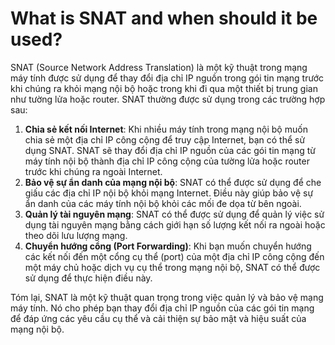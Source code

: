 # What is SNAT and when should it be used?

SNAT (Source Network Address Translation) là một kỹ thuật trong mạng máy tính được sử dụng để thay đổi địa chỉ IP nguồn trong gói tin mạng trước khi chúng ra khỏi mạng nội bộ hoặc trong khi đi qua một thiết bị trung gian như tường lửa hoặc router. SNAT thường được sử dụng trong các trường hợp sau:

1. **Chia sẻ kết nối Internet**: Khi nhiều máy tính trong mạng nội bộ muốn chia sẻ một địa chỉ IP công cộng để truy cập Internet, bạn có thể sử dụng SNAT. SNAT sẽ thay đổi địa chỉ IP nguồn của các gói tin mạng từ máy tính nội bộ thành địa chỉ IP công cộng của tường lửa hoặc router trước khi chúng ra ngoài Internet.
2. **Bảo vệ sự ẩn danh của mạng nội bộ**: SNAT có thể được sử dụng để che giấu các địa chỉ IP nội bộ khỏi mạng Internet. Điều này giúp bảo vệ sự ẩn danh của các máy tính nội bộ khỏi các mối đe dọa từ bên ngoài.
3. **Quản lý tài nguyên mạng**: SNAT có thể được sử dụng để quản lý việc sử dụng tài nguyên mạng bằng cách giới hạn số lượng kết nối ra ngoài hoặc theo dõi lưu lượng mạng.
4. **Chuyển hướng cổng (Port Forwarding)**: Khi bạn muốn chuyển hướng các kết nối đến một cổng cụ thể (port) của một địa chỉ IP công cộng đến một máy chủ hoặc dịch vụ cụ thể trong mạng nội bộ, SNAT có thể được sử dụng để thực hiện điều này.

Tóm lại, SNAT là một kỹ thuật quan trọng trong việc quản lý và bảo vệ mạng máy tính. Nó cho phép bạn thay đổi địa chỉ IP nguồn của các gói tin mạng để đáp ứng các yêu cầu cụ thể và cải thiện sự bảo mật và hiệu suất của mạng nội bộ.